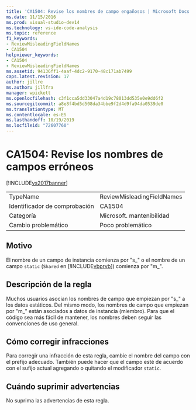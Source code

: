 ```yaml
---
title: 'CA1504: Revise los nombres de campo engañosos | Microsoft Docs'
ms.date: 11/15/2016
ms.prod: visual-studio-dev14
ms.technology: vs-ide-code-analysis
ms.topic: reference
f1_keywords:
- ReviewMisleadingFieldNames
- CA1504
helpviewer_keywords:
- CA1504
- ReviewMisleadingFieldNames
ms.assetid: 94136ff1-4aaf-4dc2-9170-48c171ab7499
caps.latest.revision: 17
author: jillre
ms.author: jillfra
manager: wpickett
ms.openlocfilehash: c3f1cca5dd33047a4d19c78013dd535e0e9dd6f2
ms.sourcegitcommit: a8e8f4bd5d508da34bbe9f2d4d9fa94da0539de0
ms.translationtype: MT
ms.contentlocale: es-ES
ms.lasthandoff: 10/19/2019
ms.locfileid: "72607760"
---
```

# <a name="ca1504-review-misleading-field-names"></a>CA1504: Revise los nombres de campos erróneos
[!INCLUDE[vs2017banner](../includes/vs2017banner.md)]

|||
|-|-|
|TypeName|ReviewMisleadingFieldNames|
|Identificador de comprobación|CA1504|
|Categoría|Microsoft. mantenibilidad|
|Cambio problemático|Poco problemático|

## <a name="cause"></a>Motivo
 El nombre de un campo de instancia comienza por "s_" o el nombre de un campo `static` (`Shared` en [!INCLUDE[vbprvb](../includes/vbprvb-md.md)]) comienza por "m_".

## <a name="rule-description"></a>Descripción de la regla
 Muchos usuarios asocian los nombres de campo que empiezan por "s_" a los datos estáticos. Del mismo modo, los nombres de campo que empiezan por "m_" están asociados a datos de instancia (miembro). Para que el código sea más fácil de mantener, los nombres deben seguir las convenciones de uso general.

## <a name="how-to-fix-violations"></a>Cómo corregir infracciones
 Para corregir una infracción de esta regla, cambie el nombre del campo con el prefijo adecuado. También puede hacer que el campo esté de acuerdo con el sufijo actual agregando o quitando el modificador `static`.

## <a name="when-to-suppress-warnings"></a>Cuándo suprimir advertencias
 No suprima las advertencias de esta regla.

